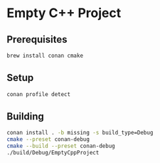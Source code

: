 # Empty C++ Project

## Prerequisites

```sh
brew install conan cmake
```

## Setup

```sh
conan profile detect
```

## Building

```sh
conan install . -b missing -s build_type=Debug
cmake --preset conan-debug
cmake --build --preset conan-debug
./build/Debug/EmptyCppProject
```
